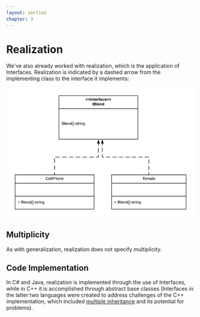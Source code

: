 ```yaml
---
layout: section
chapter: 3
---
```


# Realization

We've also already worked with realization, which is the application of Interfaces.  Realization is indicated by a dashed arrow from the implementing class to the interface it implements:

![Realization Example](./assets/3.4.1.png)

## Multiplicity
As with generalization, realization does not specify multiplicity.

## Code Implementation

In C# and Java, realization is implemented through the use of Interfaces, while in C++ it is accomplished through abstract base classes (Interfaces in the latter two languages were created to address challenges of the C++ implementation, which included [multiple inheritance](https://en.wikipedia.org/wiki/Multiple_inheritance) and its potential for problems).
